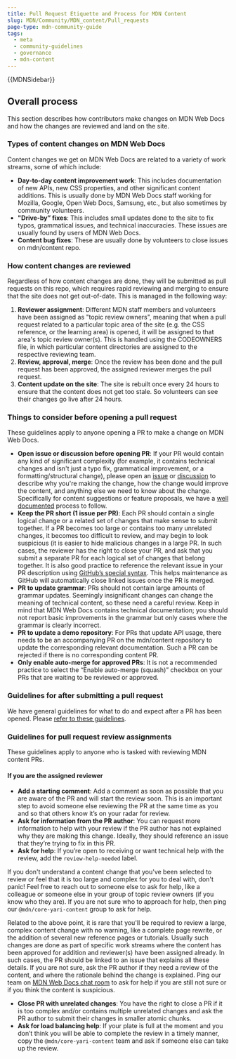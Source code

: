 ```yaml
---
title: Pull Request Etiquette and Process for MDN Content
slug: MDN/Community/MDN_content/Pull_requests
page-type: mdn-community-guide
tags:
  - meta
  - community-guidelines
  - governance
  - mdn-content
---
```


{{MDNSidebar}}

## Overall process

This section describes how contributors make changes on MDN Web Docs and how the changes are reviewed and land on the site.

### Types of content changes on MDN Web Docs

Content changes we get on MDN Web Docs are related to a variety of work streams, some of which include:

- **Day-to-day content improvement work**: This includes documentation of new APIs, new CSS properties, and other significant content additions. This is usually done by MDN Web Docs staff working for Mozilla, Google, Open Web Docs, Samsung, etc., but also sometimes by community volunteers.
- **"Drive-by” fixes**: This includes small updates done to the site to fix typos, grammatical issues, and technical inaccuracies. These issues are usually found by users of MDN Web Docs.
- **Content bug fixes**: These are usually done by volunteers to close issues on mdn/content repo.

### How content changes are reviewed

Regardless of how content changes are done, they will be submitted as pull requests on this repo, which requires rapid reviewing and merging to ensure that the site does not get out-of-date. This is managed in the following way:

1. **Reviewer assignment**: Different MDN staff members and volunteers have been assigned as "topic review owners", meaning that when a pull request related to a particular topic area of the site (e.g. the CSS reference, or the learning area) is opened, it will be assigned to that area's topic review owner(s). This is handled using the CODEOWNERS file, in which particular content directories are assigned to the respective reviewing team.
2. **Review, approval, merge**: Once the review has been done and the pull request has been approved, the assigned reviewer merges the pull request.
3. **Content update on the site**: The site is rebuilt once every 24 hours to ensure that the content does not get too stale. So volunteers can see their changes go live after 24 hours.

### Things to consider before opening a pull request

These guidelines apply to anyone opening a PR to make a change on MDN Web Docs.

- **Open issue or discussion before opening PR**: If your PR would contain any kind of significant complexity (for example, it contains technical changes and isn't just a typo fix, grammatical improvement, or a formatting/structural change), please open an [issue](https://github.com/mdn/content/issues/new/choose) or [discussion](https://github.com/mdn/mdn-community) to describe why you're making the change, how the change would improve the content, and anything else we need to know about the change. Specifically for content suggestions or feature proposals, we have a [well documented](../../issues/content-suggestions-feature-proposals/) process to follow.
- **Keep the PR short (1 issue per PR)**: Each PR should contain a single logical change or a related set of changes that make sense to submit together. If a PR becomes too large or contains too many unrelated changes, it becomes too difficult to review, and may begin to look suspicious (it is easier to hide malicious changes in a large PR. In such cases, the reviewer has the right to close your PR, and ask that you submit a separate PR for each logical set of changes that belong together. It is also good practice to reference the relevant issue in your PR description using [GitHub’s special syntax](https://docs.github.com/en/issues/tracking-your-work-with-issues/linking-a-pull-request-to-an-issue). This helps maintenance as GitHub will automatically close linked issues once the PR is merged.
- **PR to update grammar**: PRs should not contain large amounts of grammar updates. Seemingly insignificant changes can change the meaning of technical content, so these need a careful review. Keep in mind that MDN Web Docs contains technical documentation; you should not report basic improvements in the grammar but only cases where the grammar is clearly incorrect.
- **PR to update a demo repository**: For PRs that update API usage, there needs to be an accompanying PR on the mdn/content repository to update the corresponding relevant documentation. Such a PR can be rejected if there is no corresponding content PR.
- **Only enable auto-merge for approved PRs**: It is not a recommended practice to select the “Enable auto-merge (squash)” checkbox on your PRs that are waiting to be reviewed or approved.

### Guidelines for after submitting a pull request

We have general guidelines for what to do and expect after a PR has been opened. Please [refer to these guidelines](../../pull-requests/).

### Guidelines for pull request review assignments

These guidelines apply to anyone who is tasked with reviewing MDN content PRs.

#### If you are the assigned reviewer

- **Add a starting comment**: Add a comment as soon as possible that you are aware of the PR and will start the review soon. This is an important step to avoid someone else reviewing the PR at the same time as you and so that others know it’s on your radar for review.
- **Ask for information from the PR author**: You can request more information to help with your review if the PR author has not explained why they are making this change. Ideally, they should reference an issue that they’re trying to fix in this PR.
- **Ask for help**: If you’re open to receiving or want technical help with the review, add the `review-help-needed` label.

If you don't understand a content change that you've been selected to review or feel that it is too large and complex for you to deal with, don't panic! Feel free to reach out to someone else to ask for help, like a colleague or someone else in your group of topic review owners (if you know who they are). If you are not sure who to approach for help, then ping our `@mdn/core-yari-content` group to ask for help.

Related to the above point, it is rare that you'll be required to review a large, complex content change with no warning, like a complete page rewrite, or the addition of several new reference pages or tutorials. Usually such changes are done as part of specific work streams where the content has been approved for addition and reviewer(s) have been assigned already. In such cases, the PR should be linked to an issue that explains all these details. If you are not sure, ask the PR author if they need a review of the content, and where the rationale behind the change is explained. Ping our team on [MDN Web Docs chat room](https://chat.mozilla.org/#/room/#mdn:mozilla.org) to ask for help if you are still not sure or if you think the content is suspicious.

- **Close PR with unrelated changes**: You have the right to close a PR if it is too complex and/or contains multiple unrelated changes and ask the PR author to submit their changes in smaller atomic chunks.
- **Ask for load balancing help**: If your plate is full at the moment and you don’t think you will be able to complete the review in a timely manner, copy the `@mdn/core-yari-content` team and ask if someone else can take up the review.
